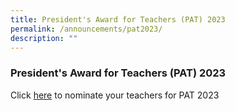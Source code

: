 ```yaml
---
title: President's Award for Teachers (PAT) 2023
permalink: /announcements/pat2023/
description: ""
---
```

### President's Award for Teachers (PAT) 2023

Click [here](https://go.gov.sg/pat2023) to nominate your teachers for PAT 2023